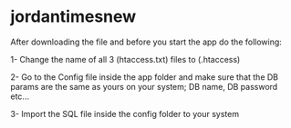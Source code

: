 # jordantimesnew

After downloading the file and before you start the app do the following:

1- Change the name of all 3 (htaccess.txt) files to (.htaccess)

2- Go to the Config file inside the app folder and make sure that the DB params are the same as yours on your system; DB name, DB password etc...

3- Import the SQL file inside the config folder to your system
